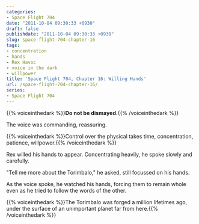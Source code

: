 ```yaml
---
categories:
- Space Flight 704
date: "2011-10-04 09:30:33 +0930"
draft: false
publishdate: "2011-10-04 09:30:33 +0930"
slug: space-flight-704-chapter-16
tags:
- concentration
- hands
- Rex Havoc
- voice in the dark
- willpower
title: 'Space Flight 704, Chapter 16: Willing Hands'
url: /space-flight-704-chapter-16/
series:
- Space Flight 704
---
```

{{% voiceinthedark %}}**Do not be dismayed.**{{% /voiceinthedark %}}

The voice was commanding, reassuring.

{{% voiceinthedark %}}Control over the physical takes time, concentration, patience, willpower.{{% /voiceinthedark %}}

Rex willed his hands to appear. Concentrating heavily, he spoke slowly and carefully.

"Tell me more about the Torimbalo," he asked, still focussed on his hands.

As the voice spoke, he watched his hands, forcing them to remain whole even as he tried to follow the words of the other.

{{% voiceinthedark %}}The Torimbalo was forged a million lifetimes ago, under the surface of an unimportant planet far from here.{{% /voiceinthedark %}}

